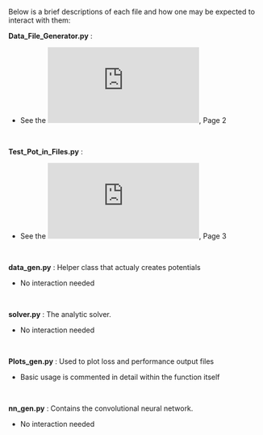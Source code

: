 Below is a brief  descriptions of each file and how one may be expected to interact with them:


**Data_File_Generator.py** : 
* See the ![Guide](https://github.com/jblamarre/PHYS490GP/blob/main/Repository_Guide.pdf), Page 2
 <br />
 
**Test_Pot_in_Files.py** : 
* See the ![Guide](https://github.com/jblamarre/PHYS490GP/blob/main/Repository_Guide.pdf), Page 3
 <br />
 
**data_gen.py** : Helper class that actualy creates potentials 
* No interaction needed
 <br />
 
**solver.py** : The analytic solver. 
* No interaction needed
 <br />
 
**Plots_gen.py** : Used to plot loss and performance output files
* Basic usage is commented in detail within the function itself
 <br />

**nn_gen.py** : Contains the convolutional neural network. 
* No interaction needed



